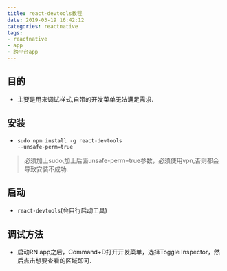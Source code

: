```yaml
---
title: react-devtools教程
date: 2019-03-19 16:42:12
categories: reactnative
tags:
- reactnative
- app
- 跨平台app
---
```


## 目的
* 主要是用来调试样式,自带的开发菜单无法满足需求.

## 安装
* <code>sudo npm install -g react-devtools -\-unsafe-perm=true</code>
> 必须加上sudo,加上后面unsafe-perm=true参数，必须使用vpn,否则都会导致安装不成功.

## 启动
* <code>react-devtools</code>(会自行启动工具)

## 调试方法
* 启动RN app之后，Command+D打开开发菜单，选择Toggle Inspector，然后点击想要查看的区域即可.
